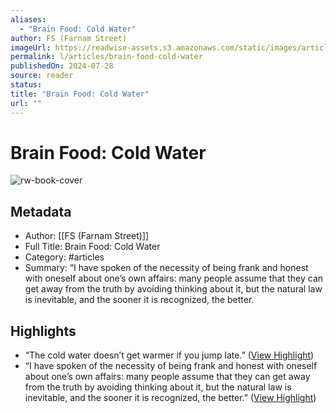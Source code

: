 ```yaml
---
aliases:
  - "Brain Food: Cold Water"
author: FS (Farnam Street)
imageUrl: https://readwise-assets.s3.amazonaws.com/static/images/article4.6bc1851654a0.png
permalink: l/articles/brain-food-cold-water
publishedOn: 2024-07-28
source: reader
status: 
title: "Brain Food: Cold Water"
url: ""
---
```

# Brain Food: Cold Water

![rw-book-cover](https://readwise-assets.s3.amazonaws.com/static/images/article4.6bc1851654a0.png)

## Metadata

- Author: [[FS (Farnam Street)]]
- Full Title: Brain Food: Cold Water
- Category: #articles
- Summary: “I have spoken of the necessity of being frank and honest with oneself about one’s own affairs: many people assume that they can get away from the truth by avoiding thinking about it, but the natural law is inevitable, and the sooner it is recognized, the better.

## Highlights

- “The cold water doesn’t get warmer if you jump late.” ([View Highlight](https://read.readwise.io/read/01j3yta4k8rjzyemd4pn27b5dm))
- “I have spoken of the necessity of being frank and honest with oneself about one’s own affairs: many people assume that they can get away from the truth by avoiding thinking about it, but the natural law is inevitable, and the sooner it is recognized, the better.” ([View Highlight](https://read.readwise.io/read/01j3ytagf1fr1fnrrfz4d221q6))
